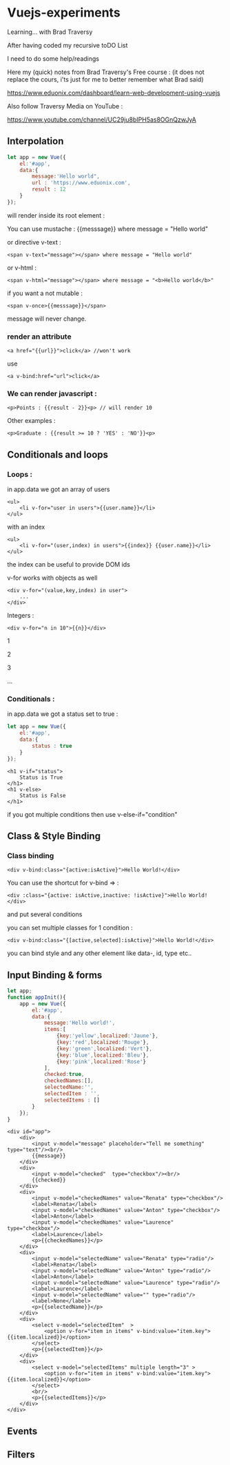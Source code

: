 # Vuejs-experiments

Learning... with Brad Traversy

After having coded my recursive toDO List

I need to do some help/readings

Here my (quick) notes from Brad Traversy's Free course : (it does not replace the cours, i'ts just for me to better remember what Brad said)

https://www.eduonix.com/dashboard/learn-web-development-using-vuejs

Also follow Traversy Media on YouTube : 

https://www.youtube.com/channel/UC29ju8bIPH5as8OGnQzwJyA

## Interpolation

```javascript
let app = new Vue({
	el:'#app',
	data:{
		message:'Hello world",
		url : 'https://www.eduonix.com',
		result : 12
	}
});
```

will render inside its root element : <div id="app"></div>

You can use mustache : {{messsage}} where message = "Hello world"

or directive v-text : 
```
<span v-text="message"></span> where message = "Hello world"
```
or v-html : 
```
<span v-html="message"></span> where message = "<b>Hello world</b>"
```
if you want a not mutable : 
```
<span v-once>{{messsage}}</span>
```
message will never change.

### render an attribute
```
<a href="{{url}}">click</a> //won't work
```
use
```
<a v-bind:href="url">click</a>
```
### We can render javascript : 
```
<p>Points : {{result - 2}}<p> // will render 10
```
Other examples :
```
<p>Graduate : {{result >= 10 ? 'YES' : 'NO'}}<p>
```

## Conditionals and loops

### Loops :

in app.data we got an array of users

```
<ul>
	<li v-for="user in users">{{user.name}}</li>
</ul>
```
with an index 
```
<ul>
	<li v-for="(user,index) in users">{{index}} {{user.name}}</li>
</ul>
```
the index can be useful to provide DOM ids

v-for works with objects as well
```
<div v-for="(value,key,index) in user">
	...
</div>
```
Integers :
```
<div v-for="n in 10">{{n}}</div>
```
1

2

3

...

### Conditionals :

in app.data we got a status set to true :

```javascript
let app = new Vue({
	el:'#app',
	data:{
		status : true
	}
});
```
```
<h1 v-if="status">
	Status is True
</h1>
<h1 v-else>
	Status is False
</h1>
```
if you got multiple conditions then use v-else-if="condition"

## Class & Style Binding

### Class binding

```
<div v-bind:class="{active:isActive}">Hello World!</div>
```
You can use the shortcut for v-bind => :
```
<div :class="{active: isActive,inactive: !isActive}">Hello World!</div>
```
and put several conditions 

you can set multiple classes for 1 condition : 
```
<div v-bind:class="{[active,selected]:isActive}">Hello World!</div>
```
you can bind style and any other element like data-, id, type etc..

## Input Binding & forms

```javascript
let app;
function appInit(){
	app = new Vue({
		el:'#app',
		data:{
			message:'Hello world!',
			items:[
				{key:'yellow',localized:'Jaune'},
				{key:'red',localized:'Rouge'},
				{key:'green',localized:'Vert'},
				{key:'blue',localized:'Bleu'},
				{key:'pink',localized:'Rose'}
			],
			checked:true,
			checkedNames:[],
			selectedName:'',
			selectedItem : '',
			selectedItems : []
		}
	});
}
```

```
<div id="app">
	<div>
		<input v-model="message" placeholder="Tell me something" type="text"/><br/>
		{{message}}
	</div>
	<div>
		<input v-model="checked"  type="checkbox"/><br/>
		{{checked}}
	</div>
	<div>
		<input v-model="checkedNames" value="Renata" type="checkbox"/>
		<label>Renata</label>
		<input v-model="checkedNames" value="Anton" type="checkbox"/>
		<label>Anton</label>
		<input v-model="checkedNames" value="Laurence" type="checkbox"/>
		<label>Laurence</label>
		<p>{{checkedNames}}</p>
	</div>
	<div>
		<input v-model="selectedName" value="Renata" type="radio"/>
		<label>Renata</label>
		<input v-model="selectedName" value="Anton" type="radio"/>
		<label>Anton</label>
		<input v-model="selectedName" value="Laurence" type="radio"/>
		<label>Laurence</label>
		<input v-model="selectedName" value="" type="radio"/>
		<label>None</label>
		<p>{{selectedName}}</p>
	</div>
	<div>
		<select v-model="selectedItem"  >
			<option v-for="item in items" v-bind:value="item.key">{{item.localized}}</option>
		</select>
		<p>{{selectedItem}}</p>
	</div>
	<div>
		<select v-model="selectedItems" multiple length="3" >
			<option v-for="item in items" v-bind:value="item.key">{{item.localized}}</option>
		</select>
		<br/>
		<p>{{selectedItems}}</p>
	</div>
</div>
```

## Events

## Filters
